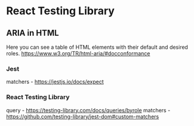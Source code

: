 # React Testing Library

## ARIA in HTML

Here you can see a table of HTML elements with their default and desired roles.
https://www.w3.org/TR/html-aria/#docconformance

### Jest

matchers - https://jestjs.io/docs/expect

### React Testing Library

query - https://testing-library.com/docs/queries/byrole
matchers - https://github.com/testing-library/jest-dom#custom-matchers
